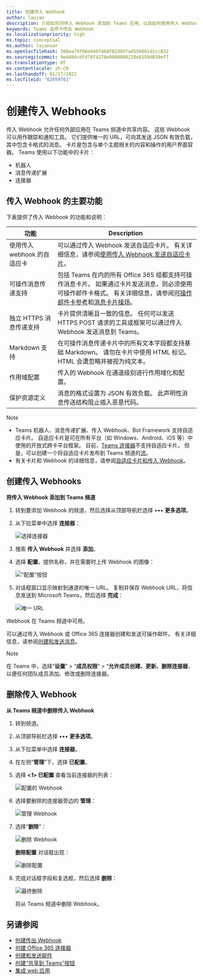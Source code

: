 ```yaml
---
title: 创建传入 Webhook
author: laujan
description: 介绍如何将传入 Webhook 添加到 Teams 应用，以及如何使用传入 Webhook 将外部请求发布到 Teams
keywords: Teams 选项卡传出 Webhook
ms.localizationpriority: high
ms.topic: conceptual
ms.author: lajanuar
ms.openlocfilehash: 308eaf9f08e946f468f02d897ad556681d1cc832
ms.sourcegitcommit: 9e448dcdfd78f4278e9600808228e8158d830ef7
ms.translationtype: HT
ms.contentlocale: zh-CN
ms.lasthandoff: 01/17/2022
ms.locfileid: "62059761"
---
```

# <a name="create-incoming-webhook"></a>创建传入 Webhooks

传入 Webhook 允许任何外部应用在 Teams 频道中共享内容。 这些 Webhook 可以用作跟踪和通知工具。 它们提供唯一的 URL，可向其发送 JSON 有效负载，其中包含卡格式的消息。 卡片是包含与单个主题相关的内容和操作的用户界面容器。 Teams 使用以下功能中的卡片：

* 机器人
* 消息传递扩展
* 连接器

## <a name="key-features-of-incoming-webhook"></a>传入 Webhook 的主要功能

下表提供了传入 Webhook 的功能和说明：

| 功能 | Description |
| ------- | ----------- |
|使用传入 webhook 的自适应卡|可以通过传入 Webhook 发送自适应卡片。 有关详细信息，请参阅[使用传入 Webhook 发送自适应卡片](../../webhooks-and-connectors/how-to/connectors-using.md#send-adaptive-cards-using-an-incoming-webhook)。|
|可操作消息传递支持|包括 Teams 在内的所有 Office 365 组都支持可操作消息卡片。 如果通过卡片发送消息，则必须使用可操作邮件卡格式。 有关详细信息，请参阅[可操作邮件卡参考](/outlook/actionable-messages/message-card-reference)和[消息卡片操场](https://messagecardplayground.azurewebsites.net)。|
|独立 HTTPS 消息传递支持|卡片提供清晰且一致的信息。 任何可以发送 HTTPS POST 请求的工具或框架可以通过传入 Webhook 发送消息到 Teams。|
|Markdown 支持|在可操作消息传递卡片中的所有文本字段都支持基础 Markdown。 请勿在卡片中使用 HTML 标记。 HTML 会遭忽略并被视为纯文本。|
|作用域配置|传入的 Webhook 在通道级别进行作用域化和配置。|
|保护资源定义|消息的格式设置为 JSON 有效负载。 此声明性消息传送结构阻止插入恶意代码。|

> [!NOTE]
> * Teams 机器人、消息传递扩展、传入 Webhook、Bot Framework 支持自适应卡片。 自适应卡片是可在所有平台（如 Windows、Android、iOS 等）中使用的开放式跨卡平台框架。 目前，[Teams 连接器](../../webhooks-and-connectors/how-to/connectors-creating.md)不支持自适应卡片。 但是，可以创建一个将自适应卡片发布到 Teams 频道的[流](https://flow.microsoft.com/blog/microsoft-flow-in-microsoft-teams/)。
> * 有关卡片和 Webhook 的详细信息，请参阅[自适应卡片和传入 Webhook](~/task-modules-and-cards/what-are-cards.md#adaptive-cards-and-incoming-webhooks)。

## <a name="create-incoming-webhook"></a>创建传入 Webhooks

**将传入 Webhook 添加到 Teams 频道**

1. 转到要添加 Webhook 的频道，然后选择从顶部导航栏选择 &#8226;&#8226;&#8226; **更多选项**。
1. 从下拉菜单中选择 **连接器**：

    ![选择连接器](~/assets/images/connectors.png)

1. 搜索 **传入 Webhook** 并选择 **添加**。
1. 选择 **配置**，提供名称，并在需要时上传 Webhook 的图像：

    ![“配置”按钮](~/assets/images/configure.png)

1. 对话框窗口显示映射到通道的唯一 URL。 复制并保存 Webhook URL，将信息发送到 Microsoft Teams，然后选择 **完成**：

    ![唯一 URL](~/assets/images/url.png)

Webhook 在 Teams 频道中可用。

可以通过传入 Webhook 或 Office 365 连接器创建和发送可操作邮件。 有关详细信息，请参阅[创建和发送消息](~/webhooks-and-connectors/how-to/connectors-using.md)。

> [!NOTE]
> 在 Teams 中，选择“**设置**” > “**成员权限**” > “**允许成员创建、更新、删除连接器**，以便任何团队成员添加、修改或删除连接器。

## <a name="remove-incoming-webhook"></a>删除传入 Webhook

**从 Teams 频道中删除传入 Webhook**

1. 转到频道。
1. 从顶部导航栏选择 &#8226;&#8226;&#8226; **更多选项**。
1. 从下拉菜单中选择 **连接器**。
1. 在左侧“**管理**”下，选择 **已配置**。
1. 选择 **<*1*> 已配置** 查看当前连接器的列表：

    ![配置的 Webhook](~/assets/images/configured.png)

1. 选择要删除的连接器旁边的 **管理**：

    ![管理 Webhook](~/assets/images/manage.png)

1. 选择“**删除**”：

    ![删除 Webhook](~/assets/images/remove.png)

    **删除配置** 对话框出现：

    ![删除配置](~/assets/images/removeconfiguration.png)

1. 完成对话框字段和复选框，然后选择 **删除**：

    ![最终删除](~/assets/images/finalremove.png)

    将从 Teams 频道中删除 Webhook。

## <a name="see-also"></a>另请参阅

* [创建传出 Webhook](~/webhooks-and-connectors/how-to/add-outgoing-webhook.md)
* [创建 Office 365 连接器](~/webhooks-and-connectors/how-to/connectors-creating.md)
* [创建和发送邮件](~/webhooks-and-connectors/how-to/connectors-using.md)
* [创建“共享到 Teams”按钮](../../concepts/build-and-test/share-to-teams.md#create-share-to-teams-button)
* [集成 web 应用](~/samples/integrate-web-apps-overview.md)
